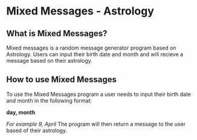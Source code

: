 # Mixed Messages - Astrology

## What is Mixed Messages?

Mixed messages is a random message generator program based on Astrology. Users can input their birth date and month and will recieve a message based on their astrology.

## How to use Mixed Messages 

To use the Mixed Messages program a user needs to input their birth date and month in the following format:

**day, month**

*For example 9, April*
The program will then return a message to the user based of their astrology.